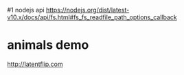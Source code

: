 #1 nodejs api
    https://nodejs.org/dist/latest-v10.x/docs/api/fs.html#fs_fs_readfile_path_options_callback
 
# animals  demo 
   http://latentflip.com